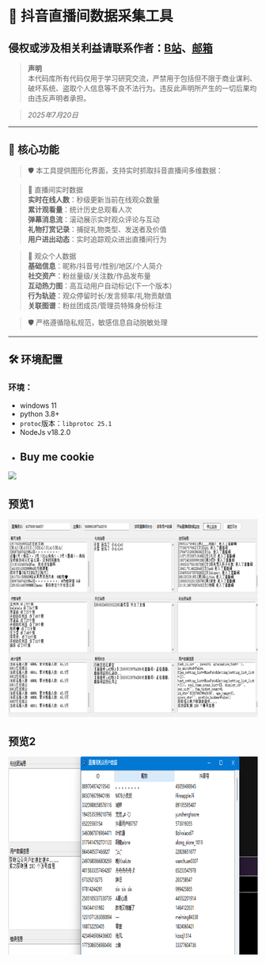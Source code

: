 # 🚀 抖音直播间数据采集工具
## 侵权或涉及相关利益请联系作者：[B站](https://space.bilibili.com/1106862890?spm_id_from=333.1007.0.0)、[邮箱](mailto:2431361351@qq.com)


> **声明**  
> 本代码库所有代码仅用于学习研究交流，严禁用于包括但不限于商业谋利、破坏系统、盗取个人信息等不良不法行为。违反此声明所产生的一切后果均由违反声明者承担。  

> *2025年7月20日*

---

## 🌟 核心功能  
  
> 🛡 本工具提供图形化界面，支持实时抓取抖音直播间多维数据：

> 🔴 直播间实时数据  
>**实时在线人数**：秒级更新当前在线观众数量  
> **累计观看量**：统计历史总观看人次  
> **弹幕消息流**：滚动展示实时观众评论与互动  
>**礼物打赏记录**：捕捉礼物类型、发送者及价值  
**用户进出动态**：实时追踪观众进出直播间行为  

> 👤 观众个人数据  
**基础信息**：昵称/抖音号/性别/地区/个人简介  
**社交资产**：粉丝量级/关注数/作品发布量  
**互动热力图**：高互动用户自动标记(下一个版本）  
**行为轨迹**：观众停留时长/发言频率/礼物贡献值  
**关联图谱**：粉丝团成员/管理员特殊身份标注  


> 🛡️ 严格遵循隐私规范，敏感信息自动脱敏处理  
---

## 🛠️ 环境配置
### 环境：
- windows 11
- python 3.8+
- `protoc`版本：`libprotoc 25.1`
- NodeJs v18.2.0
- ## Buy me cookie
<img src="ali.png" width="" height="400">

## 预览1
<img src="2.png" width="" height="400">

## 预览2
<img src="1.png" width="" height="400">
